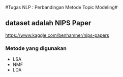 #Tugas NLP : Perbandingan Metode Topic Modeling#

## dataset adalah NIPS Paper ##
https://www.kaggle.com/benhamner/nips-papers

### Metode yang digunakan ###
- LSA
- NMF 
- LDA

